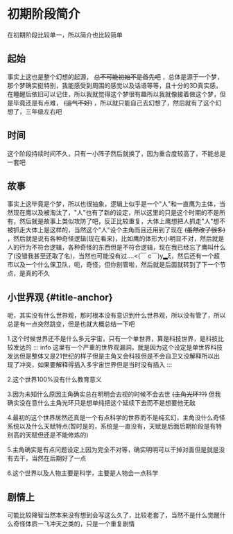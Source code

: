 # 初期阶段简介
在初期阶段比较单一，所以简介也比较简单

## 起始
事实上这也是整个幻想的起源， ~~总不可能初始不是首先吧~~ ，总体是源于一个梦，那个梦确实挺特别，我能感受到周围的感觉以及话语等等，且十分的3D真实感，在睡醒后依旧可以记住，所以我就觉得这个梦很有趣所以我就像接着做这个梦，但是毕竟还是有点难， ~~(运气不好)~~ ，所以就只能自己去幻想了，然后就有了这个幻想了，三年级左右吧

## 时间
这个阶段持续时间不久，只有一小阵子然后就换了，因为重合度较高了，不能总是一套吧

## 故事
事实上这毕竟是个梦，所以也很抽象，逻辑上似乎是一个"人"和一直鹰为主体，当然现在鹰以及被淘汰了，"人"也有了新的设定，<sapn class="marker-evy">所以这里的只是这个时期的不是所有</sapn>，然后就是故事上类似攻防了吧，反正比较重复，大体上鹰想把人抓走"人"想不被抓走大体上是这样的，当然这个"人"设个主角而且还用到了现在 ~~(虽然改了很多)~~ ，然后就是说有各种奇怪逻辑(现在看来)，比如鹰的体形大小明显不对，然后就是人的行为不符合逻辑，各种奇怪的东西但是不符合逻辑，现在我已经忘了鹰叫什么了(没错我甚至还取了名)，当然也可能没有过....<(￣ c￣)y▂ξ，然后还有一个超市以及一个什么保卫队，呃，奇怪，但你别管啦，然后就是后面就转到了下一个节点，是真的不久

## 小世界观 {#title-anchor}
呃，其实没有什么世界观，那时根本没有意识到什么世界观，所以没有管了，所以总是有一点突然跳变，但是也就大概总结一下吧

1.这个时候世界还不是什么多元宇宙，只有一个单世界，算是科技世界，是科技比较发达的
::: info
这里有一个严重的世界观漏洞，就是因为这个设定是单世界科技发达但是整体又是21世纪的样子但是主角又会科技但是不会自卫又没解释所以出现了冲突，如果要解释得插入多宇宙世界但是当时没有插入
:::

2.这个世界100%没有什么教育意义

3.因为未知什么原因主角确实总在明明会去视的时候不会去世 ~~(主角光环??)~~ 但我确实没在意什么主角光环只是想单纯把这个延续下去而不是想要他无敌

4.最初的这个世界居然还真是一个有点科学的世界而不是纯玄幻，主角没什么奇怪系统以及什么天赋特点(暂时是的，系统是一直没有，天赋是后面后期阶段是有特别高的天赋但还是不能修炼的)

5.主角确实是有点问题设定上因为完全不对等，确实明明可以干掉对面但是就是没有去干，当然在后期好了一点

6.这个世界以及人物主要是科学，主要是人物会一点科学

## 剧情上
可能比较降智当然本来没有想到会写这么久了，比较老套了，当然不是什么觉醒什么奇怪体质一飞冲天之类的，只是一个重复剧情